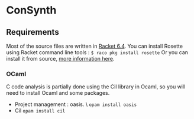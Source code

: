 # ConSynth

## Requirements
Most of the source files are written in [Racket 6.4](https://racket-lang.org/download/). You can install Rosette using Racket command line tools :
```$ raco pkg install rosette```
Or you can install it from source, [more information here](https://github.com/emina/rosette).

### OCaml
C code analysis is partially done using the Cil library in Ocaml, so you will need to install Ocaml and some packages.
- Project management : oasis. \\
  ``` opam install oasis ```
- Cil ``` opam install cil ```

